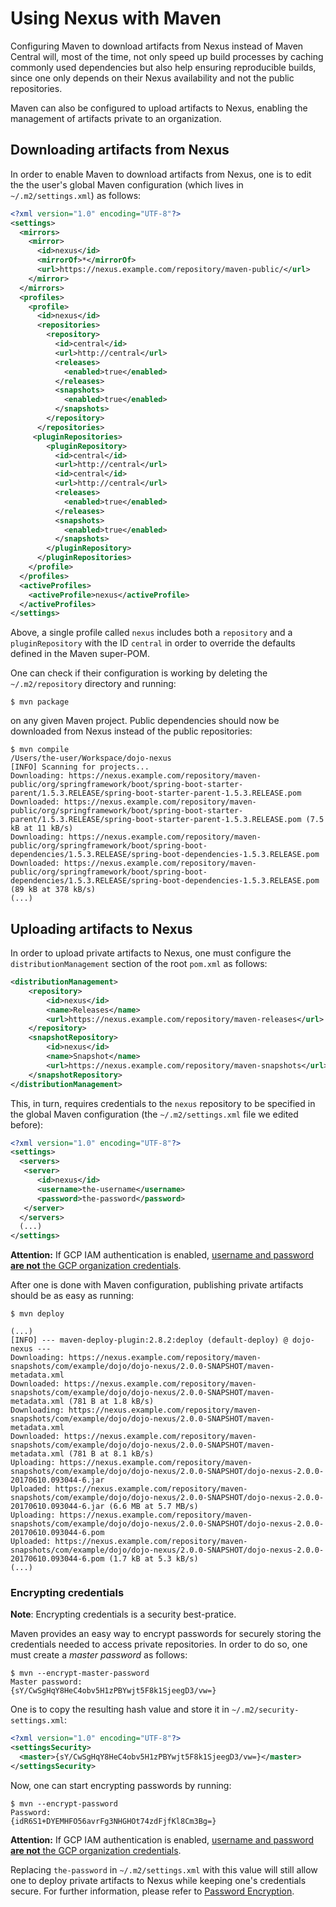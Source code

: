 # Using Nexus with Maven

Configuring Maven to download artifacts from Nexus instead of Maven Central
will, most of the time, not only speed up build processes by
caching commonly used dependencies but also help ensuring reproducible builds,
since one only depends on their Nexus availability and not the public repositories.

Maven can also be configured to upload artifacts to Nexus, enabling the management
of artifacts private to an organization.

## Downloading artifacts from Nexus

In order to enable Maven to download artifacts from Nexus, one is to edit the
the user's global Maven configuration (which lives in `~/.m2/settings.xml`) as
follows:

```xml
<?xml version="1.0" encoding="UTF-8"?>
<settings>
  <mirrors>
    <mirror>
      <id>nexus</id>
      <mirrorOf>*</mirrorOf>
      <url>https://nexus.example.com/repository/maven-public/</url>
    </mirror>
  </mirrors>
  <profiles>
    <profile>
      <id>nexus</id>
      <repositories>
        <repository>
          <id>central</id>
          <url>http://central</url>
          <releases>
            <enabled>true</enabled>
          </releases>
          <snapshots>
            <enabled>true</enabled>
          </snapshots>
        </repository>
      </repositories>
     <pluginRepositories>
        <pluginRepository>
          <id>central</id>
          <url>http://central</url>
          <id>central</id>
          <url>http://central</url>
          <releases>
            <enabled>true</enabled>
          </releases>
          <snapshots>
            <enabled>true</enabled>
          </snapshots>
        </pluginRepository>
      </pluginRepositories>
    </profile>
  </profiles>
  <activeProfiles>
    <activeProfile>nexus</activeProfile>
  </activeProfiles>
</settings>
```

Above, a single profile called `nexus` includes both a `repository` and a
`pluginRepository` with the ID `central` in order to override the defaults
defined in the Maven super-POM.

One can check if their configuration is working by deleting the `~/.m2/repository`
directory and running:

```shell
$ mvn package
```

on any given Maven project. Public dependencies should now be downloaded from Nexus
instead of the public repositories:

```
$ mvn compile
/Users/the-user/Workspace/dojo-nexus
[INFO] Scanning for projects...
Downloading: https://nexus.example.com/repository/maven-public/org/springframework/boot/spring-boot-starter-parent/1.5.3.RELEASE/spring-boot-starter-parent-1.5.3.RELEASE.pom
Downloaded: https://nexus.example.com/repository/maven-public/org/springframework/boot/spring-boot-starter-parent/1.5.3.RELEASE/spring-boot-starter-parent-1.5.3.RELEASE.pom (7.5 kB at 11 kB/s)
Downloading: https://nexus.example.com/repository/maven-public/org/springframework/boot/spring-boot-dependencies/1.5.3.RELEASE/spring-boot-dependencies-1.5.3.RELEASE.pom
Downloaded: https://nexus.example.com/repository/maven-public/org/springframework/boot/spring-boot-dependencies/1.5.3.RELEASE/spring-boot-dependencies-1.5.3.RELEASE.pom (89 kB at 378 kB/s)
(...)
```

## Uploading artifacts to Nexus

In order to upload private artifacts to Nexus, one must configure the
`distributionManagement` section of the root `pom.xml` as follows:

```xml
<distributionManagement>
    <repository>
        <id>nexus</id>
        <name>Releases</name>
        <url>https://nexus.example.com/repository/maven-releases</url>
    </repository>
    <snapshotRepository>
        <id>nexus</id>
        <name>Snapshot</name>
        <url>https://nexus.example.com/repository/maven-snapshots</url>
    </snapshotRepository>
</distributionManagement>
```

This, in turn, requires credentials to the `nexus` repository to be specified in
the global Maven configuration (the `~/.m2/settings.xml` file we edited before):

```xml
<?xml version="1.0" encoding="UTF-8"?>
<settings>
  <servers>
   <server>
      <id>nexus</id>
      <username>the-username</username>
      <password>the-password</password>
   </server>
  </servers>
  (...)
</settings>
```

**Attention:** If GCP IAM authentication is enabled, [username and password
**are not** the GCP organization credentials](../admin/configuring-nexus-proxy.md/#usage).

After one is done with Maven configuration, publishing private artifacts should
be as easy as running:

```
$ mvn deploy

(...)
[INFO] --- maven-deploy-plugin:2.8.2:deploy (default-deploy) @ dojo-nexus ---
Downloading: https://nexus.example.com/repository/maven-snapshots/com/example/dojo/dojo-nexus/2.0.0-SNAPSHOT/maven-metadata.xml
Downloaded: https://nexus.example.com/repository/maven-snapshots/com/example/dojo/dojo-nexus/2.0.0-SNAPSHOT/maven-metadata.xml (781 B at 1.8 kB/s)
Downloading: https://nexus.example.com/repository/maven-snapshots/com/example/dojo/dojo-nexus/2.0.0-SNAPSHOT/maven-metadata.xml
Downloaded: https://nexus.example.com/repository/maven-snapshots/com/example/dojo/dojo-nexus/2.0.0-SNAPSHOT/maven-metadata.xml (781 B at 8.1 kB/s)
Uploading: https://nexus.example.com/repository/maven-snapshots/com/example/dojo/dojo-nexus/2.0.0-SNAPSHOT/dojo-nexus-2.0.0-20170610.093044-6.jar
Uploaded: https://nexus.example.com/repository/maven-snapshots/com/example/dojo/dojo-nexus/2.0.0-SNAPSHOT/dojo-nexus-2.0.0-20170610.093044-6.jar (6.6 MB at 5.7 MB/s)
Uploading: https://nexus.example.com/repository/maven-snapshots/com/example/dojo/dojo-nexus/2.0.0-SNAPSHOT/dojo-nexus-2.0.0-20170610.093044-6.pom
Uploaded: https://nexus.example.com/repository/maven-snapshots/com/example/dojo/dojo-nexus/2.0.0-SNAPSHOT/dojo-nexus-2.0.0-20170610.093044-6.pom (1.7 kB at 5.3 kB/s)
(...)
```

### Encrypting credentials

**Note**: Encrypting credentials is a security best-pratice.

Maven provides an easy way to encrypt passwords for securely storing the
credentials needed to access private repositories. In order to do so, one must
create a _master password_ as follows:

```shell
$ mvn --encrypt-master-password
Master password:
{sY/CwSgHqY8HeC4obv5H1zPBYwjt5F8k1SjeegD3/vw=}
```

One is to copy the resulting hash value and store it in `~/.m2/security-settings.xml`:

```xml
<?xml version="1.0" encoding="UTF-8"?>
<settingsSecurity>
  <master>{sY/CwSgHqY8HeC4obv5H1zPBYwjt5F8k1SjeegD3/vw=}</master>
</settingsSecurity>
```

Now, one can start encrypting passwords by running:

```
$ mvn --encrypt-password
Password:
{idR6S1+DYEMHFO56avrFg3NHGHOt74zdFjfKl8Cm3Bg=}
```

**Attention:** If GCP IAM authentication is enabled, [username and password
**are not** the GCP organization credentials](../admin/configuring-nexus-proxy.md/#usage).

Replacing `the-password` in `~/.m2/settings.xml` with this value will still
allow one to deploy private artifacts to Nexus while keeping one's credentials
secure.
For further information, please refer to
[Password Encryption](https://maven.apache.org/guides/mini/guide-encryption.html).
